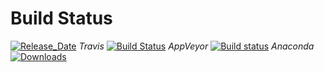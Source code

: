 # Build Status 

[![Release_Date](https://anaconda.org/pyiron/pyiron_base/badges/latest_release_date.svg)](https://anaconda.org/pyiron/pyiron_base)
_Travis_
[![Build Status](https://travis-ci.org/pyiron/pyiron_base.svg?branch=master)](https://travis-ci.org/pyiron/pyiron_base)
_AppVeyor_
[![Build status](https://ci.appveyor.com/api/projects/status/sh2wnbwl6dr5nd2f/branch/master?svg=true)](https://ci.appveyor.com/project/jan-janssen/pyiron-base/branch/master)
_Anaconda_
[![Downloads](https://anaconda.org/pyiron/pyiron_base/badges/downloads.svg)](https://anaconda.org/pyiron/pyiron_base)
